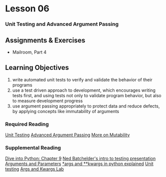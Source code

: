 # Lesson 06
### Unit Testing and Advanced Argument Passing

## Assignments & Exercises
* Mailroom, Part 4

## Learning Objectives
1. write automated unit tests to verify and validate the behavior of their programs
2. use a test driven approach to development, which encourages writing tests first, and using tests not only to validate program behavior, but also to measure development progress
3. use argument passing appropriately to protect data and reduce defects, by applying concepts like immutability of arguments

### Required Reading
[Unit Testing](https://uwpce-pythoncert.github.io/PythonCertDevel/modules/Testing.html)
[Advanced Argument Passing](https://uwpce-pythoncert.github.io/PythonCertDevel/modules/AdvancedArgumentPassing.html)
[More on Mutability](https://uwpce-pythoncert.github.io/PythonCertDevel/modules/AdvancedArgumentPassing.html)

### Supplemental Reading
[Dive into Python: Chapter 9](http://www.diveintopython3.net/unit-testing.html)
[Ned Batchelder's intro to testing presentation](http://nedbatchelder.com/text/test0.html)
[Arguments and Parameters](http://stupidpythonideas.blogspot.com/2013/08/arguments-and-parameters.html)
[&ast;args and &ast;&ast;kwargs in python explained](https://pythontips.com/2013/08/04/args-and-kwargs-in-python-explained/)
[Unit testing](https://uwpce-pythoncert.github.io/PythonCertDevel/exercises/unit_testing.html)
[Args and Kwargs Lab](https://uwpce-pythoncert.github.io/PythonCertDevel/exercises/args_kwargs_lab.html)